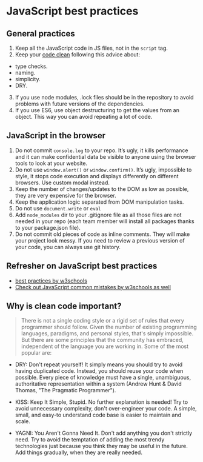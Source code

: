 # JavaScript best practices

## General practices

1. Keep all the JavaScript code in JS files, not in the `script` tag.
2. Keep your [code clean](https://devinduct.com/blogpost/22/javascript-clean-code-best-practices) following this advice about:
  - type checks.
  - naming.
  - simplicity.
  - DRY.
3. If you use node modules, .lock files should be in the repository to avoid problems with future versions of the dependencies.
4.  If you use ES6, use object destructuring to get the values from an object. This way you can avoid repeating a lot of code.

## JavaScript in the browser


1. Do not commit `console.log` to your repo. It’s ugly, it kills performance and it can make confidential data be visible to anyone using the browser tools to look at your website.
2. Do not use `window.alert()` or `window.confirm()`. It’s ugly, impossible to style, it stops code execution and displays differently on different browsers. Use custom modal instead.
3. Keep the number of changes/updates to the DOM as low as possible, they are very expensive for the browser.
4. Keep the application logic separated from DOM manipulation tasks.
5. Do not use `document.write` or `eval`
6. Add `node_modules` dir to your .gitignore file as all those files are not needed in your repo (each team member will install all packages thanks to your package.json file).
7. Do not commit old pieces of code as inline comments. They will make your project look messy. If you need to review a previous version of your code, you can always use git history.

## Refresher on JavaScript best practices
- [best practices by w3schools](https://github.com/microverseinc/curriculum-html-css/blob/main/articles/javascript_best_practices.md)
- [Check out JavaScript common mistakes by w3schools as well](https://www.w3schools.com/js/js_best_practices.asp)

## Why is clean code important?
> There is not a single coding style or a rigid set of rules that every programmer should follow. Given the number of existing programming languages, paradigms, and personal styles, that's simply impossible. But there are some principles that the community has embraced, independent of the language you are working in. Some of the most popular are:

- DRY: Don't repeat yourself! It simply means you should try to avoid having duplicated code. Instead, you should reuse your code when possible. Every piece of knowledge must have a single, unambiguous, authoritative representation within a system (Andrew Hunt & David Thomas, "The Pragmatic Programmer").

- KISS: Keep It Simple, Stupid. No further explanation is needed! Try to avoid unnecessary complexity, don't over-engineer your code. A simple, small, and easy-to understand code base is easier to maintain and scale.

- YAGNI: You Aren't Gonna Need It. Don't add anything you don't strictly need. Try to avoid the temptation of adding the most trendy technologies just because you think they may be useful in the future. Add things gradually, when they are really needed.